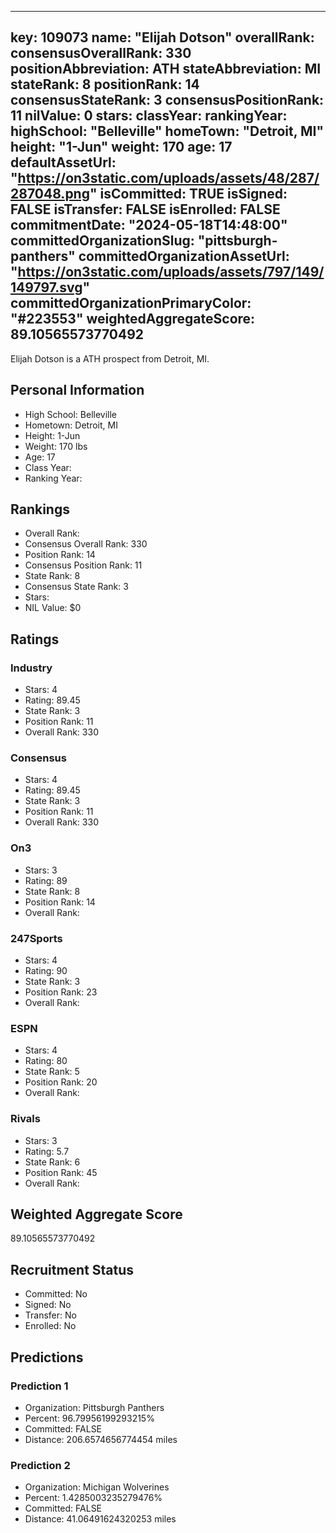 ---
  key: 109073
  name: "Elijah Dotson"
  overallRank: 
  consensusOverallRank: 330
  positionAbbreviation: ATH
  stateAbbreviation: MI
  stateRank: 8
  positionRank: 14
  consensusStateRank: 3
  consensusPositionRank: 11
  nilValue: 0
  stars: 
  classYear: 
  rankingYear: 
  highSchool: "Belleville"
  homeTown: "Detroit, MI"
  height: "1-Jun"
  weight: 170
  age: 17
  defaultAssetUrl: "https://on3static.com/uploads/assets/48/287/287048.png"
  isCommitted: TRUE
  isSigned: FALSE
  isTransfer: FALSE
  isEnrolled: FALSE
  commitmentDate: "2024-05-18T14:48:00"
  committedOrganizationSlug: "pittsburgh-panthers"
  committedOrganizationAssetUrl: "https://on3static.com/uploads/assets/797/149/149797.svg"
  committedOrganizationPrimaryColor: "#223553"
  weightedAggregateScore: 89.10565573770492
  ---
  
  Elijah Dotson is a ATH prospect from Detroit, MI.
  
  ## Personal Information
  - High School: Belleville
  - Hometown: Detroit, MI
  - Height: 1-Jun
  - Weight: 170 lbs
  - Age: 17
  - Class Year: 
  - Ranking Year: 
  
  ## Rankings
  - Overall Rank: 
  - Consensus Overall Rank: 330
  - Position Rank: 14
  - Consensus Position Rank: 11
  - State Rank: 8
  - Consensus State Rank: 3
  - Stars: 
  - NIL Value: $0
  
  ## Ratings
  
  ### Industry
  - Stars: 4
  - Rating: 89.45
  - State Rank: 3
  - Position Rank: 11
  - Overall Rank: 330
  
  ### Consensus
  - Stars: 4
  - Rating: 89.45
  - State Rank: 3
  - Position Rank: 11
  - Overall Rank: 330
  
  ### On3
  - Stars: 3
  - Rating: 89
  - State Rank: 8
  - Position Rank: 14
  - Overall Rank: 
  
  ### 247Sports
  - Stars: 4
  - Rating: 90
  - State Rank: 3
  - Position Rank: 23
  - Overall Rank: 
  
  ### ESPN
  - Stars: 4
  - Rating: 80
  - State Rank: 5
  - Position Rank: 20
  - Overall Rank: 
  
  ### Rivals
  - Stars: 3
  - Rating: 5.7
  - State Rank: 6
  - Position Rank: 45
  - Overall Rank: 
  
  ## Weighted Aggregate Score
  89.10565573770492
  
  ## Recruitment Status
  - Committed: No
  - Signed: No
  - Transfer: No
  - Enrolled: No
  
  
  
  ## Predictions
  
  ### Prediction 1
  - Organization: Pittsburgh Panthers
  - Percent: 96.79956199293215%
  - Committed: FALSE
  - Distance: 206.6574656774454 miles
  
  ### Prediction 2
  - Organization: Michigan Wolverines
  - Percent: 1.4285003235279476%
  - Committed: FALSE
  - Distance: 41.06491624320253 miles
  